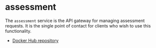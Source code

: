 # assessment
The `assessment` service is the API gateway for managing assessment requests. It is the single point of contact for clients who wish to use this functionality.

- [Docker Hub repository](https://hub.docker.com/r/geoneric/nc_assessment/)

